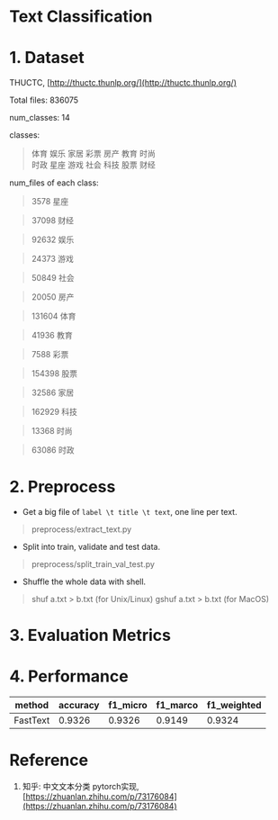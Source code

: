 # Text Classification

# 1. Dataset

THUCTC, [http://thuctc.thunlp.org/](http://thuctc.thunlp.org/)

Total files: 836075

num_classes: 14

classes:

> 体育   娱乐   家居   彩票   房产   教育   时尚   
> 时政   星座   游戏   社会   科技   股票   财经

num_files of each class: 

>3578 星座

>37098 财经

>92632 娱乐

>24373 游戏

>50849 社会

>20050 房产

>131604 体育

>41936 教育

>7588 彩票

>154398 股票

>32586 家居

>162929 科技

>13368 时尚

>63086 时政

# 2. Preprocess

+ Get a big file of `label \t title \t text`, one line per text.

> preprocess/extract_text.py 

+ Split into train, validate and test data.

> preprocess/split_train_val_test.py
   
+ Shuffle the whole data with shell.

> shuf a.txt > b.txt (for Unix/Linux)
> gshuf a.txt > b.txt (for MacOS)



# 3. Evaluation Metrics

# 4. Performance

|method|accuracy|f1_micro|f1_marco|f1_weighted|
|---|---|---|---|---|
|FastText|0.9326|0.9326|0.9149|0.9324|

# Reference

1. 知乎: 中文文本分类 pytorch实现, [https://zhuanlan.zhihu.com/p/73176084](https://zhuanlan.zhihu.com/p/73176084)